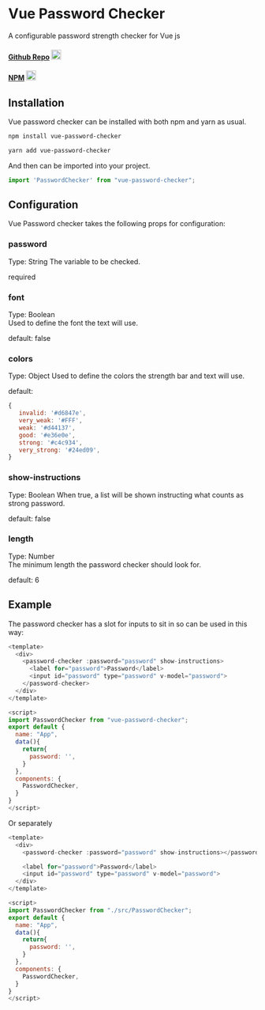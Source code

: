 # Vue Password Checker

A configurable password strength checker for Vue js

#### <a href="https://github.com/redsquirrelstudio/vue-password-checker">Github Repo</a> <img width=20 src="https://devicon.dev/devicon.git/icons/github/github-original.svg" >

#### <a href="https://www.npmjs.com/package/vue-password-checker">NPM</a> <img width=20 src="https://devicon.dev/devicon.git/icons/npm/npm-original-wordmark.svg" >

## Installation

Vue password checker can be installed with both npm and yarn as usual.

```bash
npm install vue-password-checker

yarn add vue-password-checker
```

And then can be imported into your project.

```js
import 'PasswordChecker' from "vue-password-checker";
```

## Configuration

Vue Password checker takes the following props for configuration:

### password

Type: String
The variable to be checked.

required  

### font

Type: Boolean  
Used to define the font the text will use.

default: false

### colors

Type: Object
Used to define the colors the strength bar and text will use.

default:
 ```js
 {
    invalid: '#d6847e',
    very_weak: '#FFF',
    weak: '#d44137',
    good: '#e36e0e',
    strong: '#c4c934',
    very_strong: '#24ed09',
}
```

### show-instructions

Type: Boolean
When true, a list will be shown instructing what counts as strong password.

default: false

### length

Type: Number  
The minimum length the password checker should look for.

default: 6

## Example

The password checker has a slot for inputs to sit in so can be used in this way:

```js
<template>
  <div>
    <password-checker :password="password" show-instructions>
      <label for="password">Password</label>
      <input id="password" type="password" v-model="password">
    </password-checker>
  </div>
</template>

<script>
import PasswordChecker from "vue-password-checker";
export default {
  name: "App",
  data(){
    return{
      password: '',
    }
  },
  components: {
    PasswordChecker,
  }
}
</script>
```

Or separately 

```js
<template>
  <div>
    <password-checker :password="password" show-instructions></password-checker>

    <label for="password">Password</label>
    <input id="password" type="password" v-model="password">
  </div>
</template>

<script>
import PasswordChecker from "./src/PasswordChecker";
export default {
  name: "App",
  data(){
    return{
      password: '',
    }
  },
  components: {
    PasswordChecker,
  }
}
</script>

```